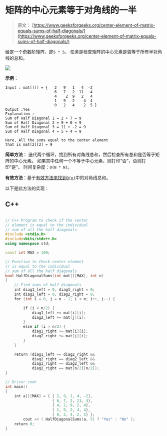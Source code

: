 # 矩阵的中心元素等于对角线的一半

> 原文： [https://www.geeksforgeeks.org/center-element-of-matrix-equals-sums-of-half-diagonals/](https://www.geeksforgeeks.org/center-element-of-matrix-equals-sums-of-half-diagonals/)

给定一个奇数阶矩阵，即`5 * 5`。 任务是检查矩阵的中心元素是否等于所有半对角线的总和。

![](img/768ffc6b905c758cf406b1a20e4af7c5.png)

**示例**：

```
Input : mat[][] = {   2   9   1   4  -2
                      6   7   2  11   4
                      4    2  9   2   4
                      1   9   2    4  4
                      0   2   4    2  5 } 
Output :Yes
Explanation : 
Sum of Half Diagonal 1 = 2 + 7 = 9
Sum of Half Diagonal 2 = 9 + 0 = 9
Sum of Half Diagonal 3 = 11 + -2 = 9
Sum of Half Diagonal 4 = 5 + 4 = 9

Here, All the sums equal to the center element
that is mat[2][2] = 9

```



**简单方法**：
迭代两个循环，找到所有对角线总和，然后检查所有总和是否等于矩阵的中心元素。 如果其中任何一个不等于中心元素，则打印“否”，否则打印“是”。
时间复杂度：`O(N * N)`。

**有效方法**：基于[有效方法来找到`O(n)`](https://www.geeksforgeeks.org/efficiently-compute-sums-of-diagonals-of-a-matrix/)中的对角线总和。

以下是此方法的实现：

## C++ 

```cpp

// C++ Program to check if the center 
// element is equal to the individual  
// sum of all the half diagonals 
#include <stdio.h> 
#include<bits/stdc++.h> 
using namespace std; 

const int MAX = 100; 

// Function to Check center element  
// is equal to the individual  
// sum of all the half diagonals 
bool HalfDiagonalSums(int mat[][MAX], int n) 
{     
    // Find sums of half diagonals 
    int diag1_left = 0, diag1_right = 0; 
    int diag2_left = 0, diag2_right = 0;     
    for (int i = 0, j = n - 1; i < n; i++, j--) { 

        if (i < n/2) { 
            diag1_left += mat[i][i]; 
            diag2_left += mat[j][i];            
        } 
        else if (i > n/2) { 
            diag1_right += mat[i][i]; 
            diag2_right += mat[j][i];            
        } 
    } 

    return (diag1_left == diag2_right &&  
            diag2_right == diag2_left && 
            diag1_right == diag2_left && 
            diag2_right == mat[n/2][n/2]); 
} 

// Driver code 
int main() 
{ 
    int a[][MAX] = { { 2, 9, 1, 4, -2}, 
                     { 6, 7, 2, 11, 4},  
                     { 4, 2, 9, 2, 4}, 
                     { 1, 9, 2, 4, 4}, 
                     { 0, 2, 4, 2, 5} }; 
        cout << ( HalfDiagonalSums(a, 5) ? "Yes" : "No" ); 
    return 0; 
} 

```